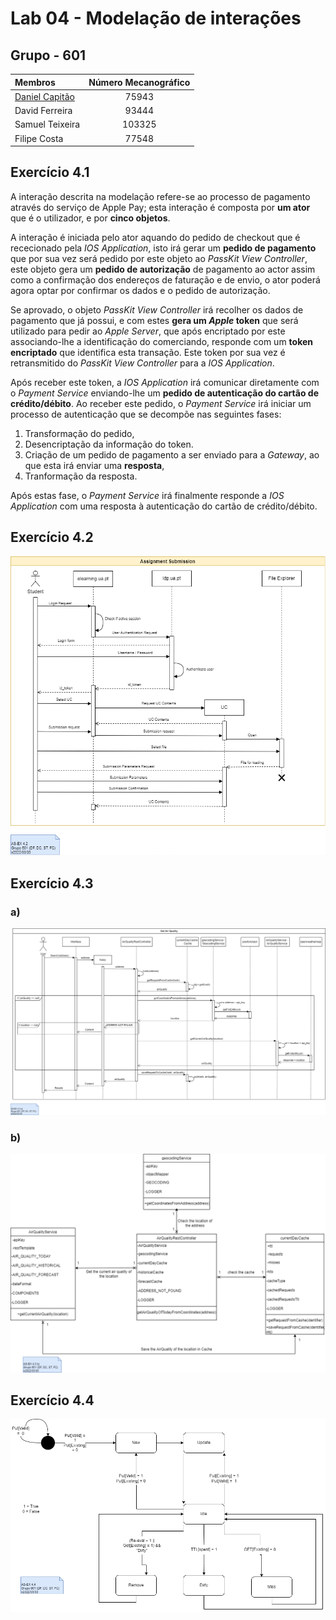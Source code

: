 # Lab 04 - Modelação de interações

## Grupo - **601**

| Membros | Número Mecanográfico |
| :- | :-: |
| <u>Daniel Capitão</u> | 75943 |
| David Ferreira | 93444 |
| Samuel Teixeira | 103325 |
| Filipe Costa | 77548 |

## Exercício 4.1

A interação descrita na modelação refere-se ao processo de pagamento através do serviço de Apple Pay; esta interação é composta por **um ator** que é o utilizador, e por **cinco objetos**.

A interação é iniciada pelo ator aquando do pedido de checkout que é rececionado pela *IOS Application*, isto irá gerar um **pedido de pagamento** que por sua vez será pedido por este objeto ao *PassKit View Controller*, este objeto gera um **pedido de autorização** de pagamento ao actor assim como a confirmação dos endereços de faturação e de envio, o ator poderá agora optar por confirmar os dados e o pedido de autorização.

Se aprovado, o objeto *PassKit View Controller* irá recolher os dados de pagamento que já possui, e com estes **gera um *Apple* token** que será utilizado para pedir ao *Apple Server*, que após encriptado por este associando-lhe a identificação do comerciando, responde com um **token encriptado** que identifica esta transação. Este token por sua vez é retransmitido do *PassKit View Controller* para a *IOS Application*.

Após receber este token, a *IOS Application* irá comunicar diretamente com o *Payment Service* enviando-lhe um **pedido de autenticação do cartão de crédito/débito**. Ao receber este pedido, o *Payment Service* irá iniciar um processo de autenticação que se decompõe nas seguintes fases:
1. Transformação do pedido,
2. Desencriptação da informação do token.
3. Criação de um pedido de pagamento a ser enviado para a *Gateway*, ao que esta irá enviar uma **resposta**,
4. Tranformação da resposta.

Após estas fase, o *Payment Service* irá finalmente responde a *IOS Application* com uma resposta à autenticação do cartão de crédito/débito.

<div style="page-break-after: always;"></div>

## Exercício 4.2

![P4-4.2](P4-4.2.drawio.png)

<div style="page-break-after: always;"></div>

## Exercício 4.3

### a)

![P4-4.3_a)](P4-4.3a_alternative.drawio.png)

### b)

![P4-4.3_b)](P4-4.3b.drawio.png)

<div style="page-break-after: always;"></div>

## Exercício 4.4

![P4-4.4](P4-4.4.drawio.png)
